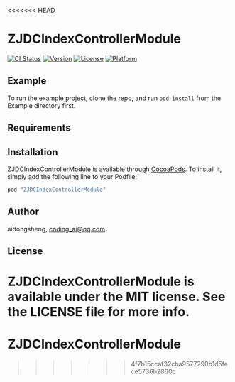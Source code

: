 <<<<<<< HEAD
# ZJDCIndexControllerModule

[![CI Status](http://img.shields.io/travis/aidongsheng/ZJDCIndexControllerModule.svg?style=flat)](https://travis-ci.org/aidongsheng/ZJDCIndexControllerModule)
[![Version](https://img.shields.io/cocoapods/v/ZJDCIndexControllerModule.svg?style=flat)](http://cocoapods.org/pods/ZJDCIndexControllerModule)
[![License](https://img.shields.io/cocoapods/l/ZJDCIndexControllerModule.svg?style=flat)](http://cocoapods.org/pods/ZJDCIndexControllerModule)
[![Platform](https://img.shields.io/cocoapods/p/ZJDCIndexControllerModule.svg?style=flat)](http://cocoapods.org/pods/ZJDCIndexControllerModule)

## Example

To run the example project, clone the repo, and run `pod install` from the Example directory first.

## Requirements

## Installation

ZJDCIndexControllerModule is available through [CocoaPods](http://cocoapods.org). To install
it, simply add the following line to your Podfile:

```ruby
pod "ZJDCIndexControllerModule"
```

## Author

aidongsheng, coding_ai@qq.com

## License

ZJDCIndexControllerModule is available under the MIT license. See the LICENSE file for more info.
=======
# ZJDCIndexControllerModule
>>>>>>> 4f7b15ccaf32cba9577290b1d5fece5736b2860c
